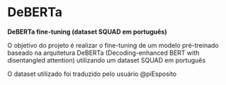 # DeBERTa
**DeBERTa fine-tuning (dataset SQUAD em português)**

O objetivo do projeto é realizar o fine-tuning de um modelo pré-treinado baseado na arquitetura DeBERTa (Decoding-enhanced BERT with disentangled attention) utilizando um dataset SQUAD em português

O dataset utilizado foi traduzido pelo usuário @piEsposito
